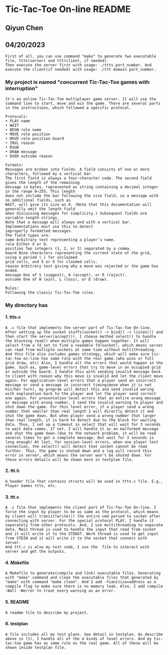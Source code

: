 # Tic-Tac-Toe On-line README

## Qiyun Chen

## 04/20/2023

    First of all, you can use command "make" to generate two executable file, ttts(server) and ttt(client, if needed).
    Then execute the server first with usage: ./ttts port_number. And execute the client(if needed) with usage: ./ttt domain port_number.

### My project is named "concurrent Tic-Tac-Toe games with interruption"

    It's an online Tic-Tac-Toe multiplayer game server. It will use the command line to start, move and win the game. There are several parts in the instructions, which followed a specific protocol.

    Protocols: 
    • PLAY name
    • WAIT
    • BEGN role name
    • MOVE role position
    • MOVD role position board
    • INVL reason
    • RSGN
    • DRAW message
    • OVER outcome reason 

    Formats:
    Messages are broken into fields. A field consists of one or more characters, followed by a vertical bar.
    The first field is always a four-character code. The second field gives the length of the remaining
    message in bytes, represented as string containing a decimal integer in the range 0–255. This length
    does not include the bar following the size field, so a message with no additional fields, such as
    WAIT, will give its size as 0. (Note that this documentation will generally omit the length field
    when discussing messages for simplicity.) Subsequent fields are variable-length strings.
    Note that a message will always end with a vertical bar. Implementations must use this to detect
    improperly formatted messages.
    The field types are:
    name Arbitrary text representing a player’s name.
    role Either X or O.
    position Two integers (1, 2, or 3) separated by a comma.
    board Nine characters representing the current state of the grid, using a period (.) for unclaimed
    grid cells, and X or O for claimed cells.
    reason Arbitrary text giving why a move was rejected or the game has ended.
    message One of S (suggest), A (accept), or R (reject).
    outcome One of W (win), L (loss), or D (draw).

    Rules:
    Following the classic Tic-Tac-Toe rules.

### My directory has

#### 1. ttts.c

    A .c file that implements the server part of Tic-Tac-Toe On-line. After setting up the socket stuffs(socket() -> bind() -> listen()) and then start the server(accept()). I choose method select() to handle the blocking read() when multiple games happen together. It will select from a fd_set to find a readable fd(socket), which means server can read from multiple sockets at same time without multithreading. And this file also includes games strategy, which will make sure tic-tac-toe on-line has same rule with the real game.(who wins or full grid draw, etc) Also, I handle all the errors that would happen in the game. Such as, game-level errors that try to move in an occupied grid or outside the board. I handle this with sending invalid message back to client with reason why this move is invalid and let the client move again. For application-level errors that a player send an incorrect message or send a message in incorrect timing(move when it is not his/her turn), my program will detect this and send invalid waring with explanation back to the player and let the player send correct one again. For presentation-level errors that an entire wrong message or message with wrong number, I send the invalid warning to player and shut down the game. For this level error, if a player send a wrong number that smaller than real length I will directly detect it and shut the game down. But when player send a wrong number that larger than real length, it is hard to detect due to the block for waiting data. Thus, I set up a timeout in select that will wait for 3 seconds to wait data comes. If not, I will handle it as an malformed message and shut the game down.(due to the network problem, it will be read several times to get a complete message. But wait for 3 seconds is long enough) At last, for session-level errors, when one player lost connection, the select() will detect that socket cannot be read further. Thus, the game is shuted down and a log will record this error in server, which means the server won't be shuted down. For these errors details will be shown more in testplan file.   

#### 2. ttt.h

    A header file that contains structs will be used in ttts.c file. E.g., Player Games ttts, etc.

#### 3. ttt.c

    A .c file that implements the client part of Tic-Tac-Toe On-line. I force the input by player to be as same as the protocol, which means my client will transit(write()) the entire cmd parsed to socket after connecting with server. For the special protocol PLAY, I handle it separately from other protocols. And, I use multithreading to separate data. Main thread is used to handle the input that read from socket and it will write it to the STDOUT. Work thread is used to get input from STDIN and it will write it to the socket that connect with server.
    And ttt.c is also my test code, I use the  file to interact with server and get the outputs.

#### 4. Makefile

    A Makefile to generate(compile and link) executable files. Generating with "make" command and clean the executable files that generated by "make" with command "make clean". And I add -fsanitize=address as a compile flag to make sure there is no memory leak. Also, I add compile -Wall -Werror to treat every warning as an error.

#### 5. README

    A readme file to describe my project.

#### 6. testplan

    A file includes all my test plans. See detail in testplan. As describe above in (1), I handle all of the 4 kinds of level errors. And my tic-tac-toe game has as same rule as the real game. All of these will be shown inside testplan file.
